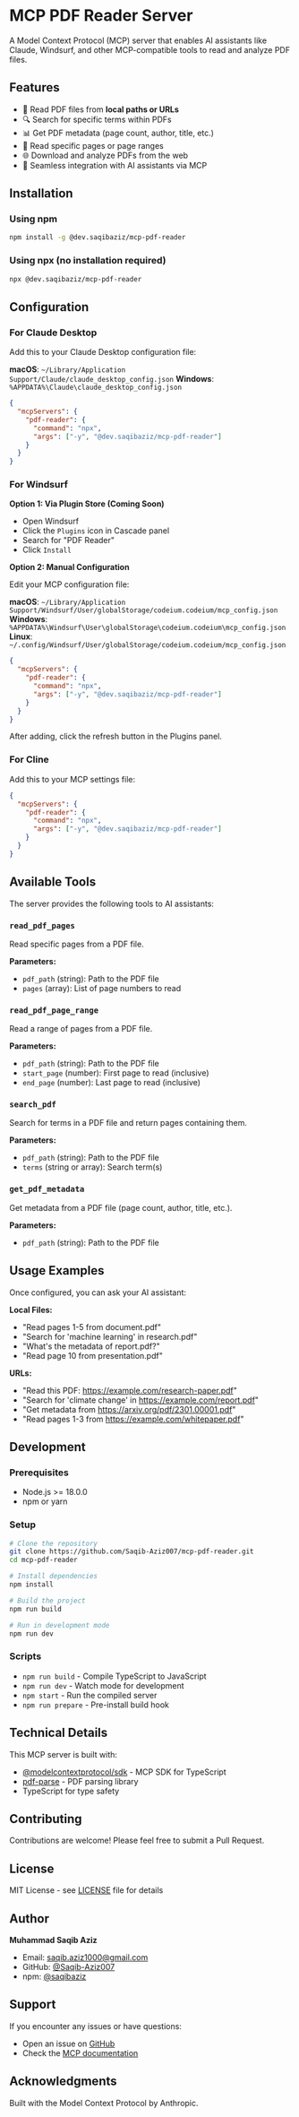 # MCP PDF Reader Server

A Model Context Protocol (MCP) server that enables AI assistants like Claude, Windsurf, and other MCP-compatible tools to read and analyze PDF files.

## Features

- 📄 Read PDF files from **local paths or URLs**
- 🔍 Search for specific terms within PDFs
- 📊 Get PDF metadata (page count, author, title, etc.)
- 📖 Read specific pages or page ranges
- 🌐 Download and analyze PDFs from the web
- 🤖 Seamless integration with AI assistants via MCP

## Installation

### Using npm

```bash
npm install -g @dev.saqibaziz/mcp-pdf-reader
```

### Using npx (no installation required)

```bash
npx @dev.saqibaziz/mcp-pdf-reader
```

## Configuration

### For Claude Desktop

Add this to your Claude Desktop configuration file:

**macOS**: `~/Library/Application Support/Claude/claude_desktop_config.json`
**Windows**: `%APPDATA%\Claude\claude_desktop_config.json`

```json
{
  "mcpServers": {
    "pdf-reader": {
      "command": "npx",
      "args": ["-y", "@dev.saqibaziz/mcp-pdf-reader"]
    }
  }
}
```

### For Windsurf

**Option 1: Via Plugin Store (Coming Soon)**

- Open Windsurf
- Click the `Plugins` icon in Cascade panel
- Search for "PDF Reader"
- Click `Install`

**Option 2: Manual Configuration**

Edit your MCP configuration file:

**macOS**: `~/Library/Application Support/Windsurf/User/globalStorage/codeium.codeium/mcp_config.json`
**Windows**: `%APPDATA%\Windsurf\User\globalStorage\codeium.codeium\mcp_config.json`
**Linux**: `~/.config/Windsurf/User/globalStorage/codeium.codeium/mcp_config.json`

```json
{
  "mcpServers": {
    "pdf-reader": {
      "command": "npx",
      "args": ["-y", "@dev.saqibaziz/mcp-pdf-reader"]
    }
  }
}
```

After adding, click the refresh button in the Plugins panel.

### For Cline

Add this to your MCP settings file:

```json
{
  "mcpServers": {
    "pdf-reader": {
      "command": "npx",
      "args": ["-y", "@dev.saqibaziz/mcp-pdf-reader"]
    }
  }
}
```

## Available Tools

The server provides the following tools to AI assistants:

### `read_pdf_pages`

Read specific pages from a PDF file.

**Parameters:**

- `pdf_path` (string): Path to the PDF file
- `pages` (array): List of page numbers to read

### `read_pdf_page_range`

Read a range of pages from a PDF file.

**Parameters:**

- `pdf_path` (string): Path to the PDF file
- `start_page` (number): First page to read (inclusive)
- `end_page` (number): Last page to read (inclusive)

### `search_pdf`

Search for terms in a PDF file and return pages containing them.

**Parameters:**

- `pdf_path` (string): Path to the PDF file
- `terms` (string or array): Search term(s)

### `get_pdf_metadata`

Get metadata from a PDF file (page count, author, title, etc.).

**Parameters:**

- `pdf_path` (string): Path to the PDF file

## Usage Examples

Once configured, you can ask your AI assistant:

**Local Files:**
- "Read pages 1-5 from document.pdf"
- "Search for 'machine learning' in research.pdf"
- "What's the metadata of report.pdf?"
- "Read page 10 from presentation.pdf"

**URLs:**
- "Read this PDF: https://example.com/research-paper.pdf"
- "Search for 'climate change' in https://example.com/report.pdf"
- "Get metadata from https://arxiv.org/pdf/2301.00001.pdf"
- "Read pages 1-3 from https://example.com/whitepaper.pdf"

## Development

### Prerequisites

- Node.js >= 18.0.0
- npm or yarn

### Setup

```bash
# Clone the repository
git clone https://github.com/Saqib-Aziz007/mcp-pdf-reader.git
cd mcp-pdf-reader

# Install dependencies
npm install

# Build the project
npm run build

# Run in development mode
npm run dev
```

### Scripts

- `npm run build` - Compile TypeScript to JavaScript
- `npm run dev` - Watch mode for development
- `npm start` - Run the compiled server
- `npm run prepare` - Pre-install build hook

## Technical Details

This MCP server is built with:

- [@modelcontextprotocol/sdk](https://github.com/modelcontextprotocol/sdk) - MCP SDK for TypeScript
- [pdf-parse](https://www.npmjs.com/package/pdf-parse) - PDF parsing library
- TypeScript for type safety

## Contributing

Contributions are welcome! Please feel free to submit a Pull Request.

## License

MIT License - see [LICENSE](LICENSE) file for details

## Author

**Muhammad Saqib Aziz**

- Email: saqib.aziz1000@gmail.com
- GitHub: [@Saqib-Aziz007](https://github.com/Saqib-Aziz007)
- npm: [@saqibaziz](https://www.npmjs.com/~dev.saqibaziz)

## Support

If you encounter any issues or have questions:

- Open an issue on [GitHub](https://github.com/Saqib-Aziz007/mcp-pdf-reader/issues)
- Check the [MCP documentation](https://modelcontextprotocol.io/)

## Acknowledgments

Built with the Model Context Protocol by Anthropic.

